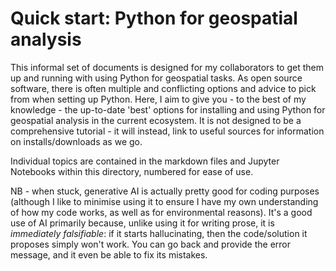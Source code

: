 # Quick start: Python for geospatial analysis

This informal set of documents is designed for my collaborators to get them up and running with using Python for geospatial tasks. As open source software, there is often multiple and conflicting options and advice to pick from when setting up Python. Here, I aim to give you - to the best of my knowledge - the up-to-date 'best' options for installing and using Python for geospatial analysis in the current ecosystem. It is not designed to be a comprehensive tutorial - it will instead, link to useful sources for information on installs/downloads as we go. 

Individual topics are contained in the markdown files and Jupyter Notebooks within this directory, numbered for ease of use.

NB - when stuck, generative AI is actually pretty good for coding purposes (although I like to minimise using it to ensure I have my own understanding of how my code works, as well as for environmental reasons). It's a good use of AI primarily because, unlike using it for writing prose, it is _immediately falsifiable_: if it starts hallucinating, then the code/solution it proposes simply won't work. You can go back and provide the error message, and it even be able to fix its mistakes.
